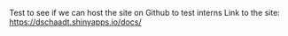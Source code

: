 Test to see if we can host the site on Github to test interns
Link to the site: https://dschaadt.shinyapps.io/docs/
